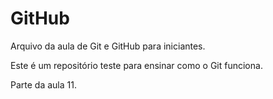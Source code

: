 # GitHub

Arquivo da aula de Git e GitHub para iniciantes.

Este é um repositório teste para ensinar como o Git funciona.

Parte da aula 11.
